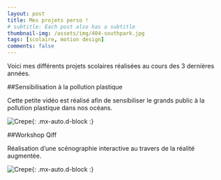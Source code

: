 ```yaml
---
layout: post
title: Mes projets perso !
# subtitle: Each post also has a subtitle
thumbnail-img: /assets/img/404-southpark.jpg
tags: [scolaire, motion design]
comments: false
---
```


Voici mes différents projets scolaires réalisées au cours des 3 dernières années.

##Sensibilisation à la pollution plastique

Cette petite vidéo est réalisé afin de sensibiliser le grands public à la pollution plastique dans nos océans.

![Crepe](https://s3-media3.fl.yelpcdn.com/bphoto/cQ1Yoa75m2yUFFbY2xwuqw/348s.jpg){: .mx-auto.d-block :}


##Workshop Qiff

Réalisation d’une scénographie interactive au travers de la réalité augmentée.

![Crepe](https://s3-media3.fl.yelpcdn.com/bphoto/cQ1Yoa75m2yUFFbY2xwuqw/348s.jpg){: .mx-auto.d-block :}
